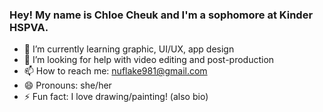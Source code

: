 ### Hey! My name is Chloe Cheuk and I'm a sophomore at Kinder HSPVA.
- 🌱 I’m currently learning graphic, UI/UX, app design
- 🤔 I’m looking for help with video editing and post-production
- 📫 How to reach me: nuflake981@gmail.com
- 😄 Pronouns: she/her
- ⚡ Fun fact: I love drawing/painting! (also bio)

<!--
**Chloe-Cheuk/Chloe-Cheuk** is a ✨ _special_ ✨ repository because its `README.md` (this file) appears on your GitHub profile.

Here are some ideas to get you started:

- 🌱 I’m currently learning graphic, UI/UX, app design
- 🤔 I’m looking for help with video editing and post-production
- 📫 How to reach me: nuflake981@gmail.com
- 😄 Pronouns: she/her
- ⚡ Fun fact: I love drawing/painting! (also bio) 
-->
